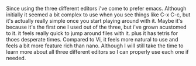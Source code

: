 Since using the three different editors i've come to prefer emacs. Although initially it seemed a bit complex to use when you see things like C-x C-c, but it's actually really simple once you start playing around with it.
Maybe it's because it's the first one I used out of the three, but i've grown acustomed to it. it feels really quick to jump around files with it. plus it has tetris for thoes desperate times.
Compared to Vi, it feels more natural to use and feels a bit more feature rich than nano. Although I will still take the time to learn more about all three different editors so I can properly use each one if needed.